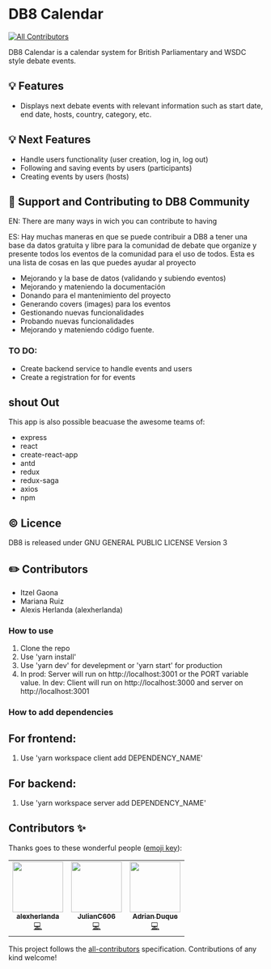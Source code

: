 # DB8 Calendar
<!-- ALL-CONTRIBUTORS-BADGE:START - Do not remove or modify this section -->
[![All Contributors](https://img.shields.io/badge/all_contributors-1-orange.svg?style=flat-square)](#contributors-)
<!-- ALL-CONTRIBUTORS-BADGE:END -->

DB8 Calendar is a calendar system for British Parliamentary and WSDC style debate events.

## 💡 Features

- Displays next debate events with relevant information such as start date, end date, hosts, country, category, etc.

## 💡 Next Features

- Handle users functionality (user creation, log in, log out)
- Following and saving events by users (participants)
- Creating events by users (hosts)

## 💪 Support and Contributing to DB8 Community

EN: There are many ways in wich you can contribute to having

ES: Hay muchas maneras en que se puede contribuir a DB8 a tener una base da datos gratuita y libre para la comunidad de debate que organize y presente todos los eventos de la comunidad para el uso de todos. Esta es una lista de cosas en las que puedes ayudar al proyecto

- Mejorando y la base de datos (validando y subiendo eventos)
- Mejorando y mateniendo la documentación
- Donando para el mantenimiento del proyecto
- Generando covers (images) para los eventos
- Gestionando nuevas funcionalidades
- Probando nuevas funcionalidades
- Mejorando y mateniendo código fuente.

### TO DO:

- Create backend service to handle events and users
- Create a registration for for events

## shout Out

This app is also possible beacuase the awesome teams of:

- express
- react
- create-react-app
- antd
- redux
- redux-saga
- axios
- npm

## ©️ Licence

DB8 is released under GNU GENERAL PUBLIC LICENSE Version 3

## ✏️ Contributors

- Itzel Gaona
- Mariana Ruiz
- Alexis Herlanda (alexherlanda)

### How to use

1. Clone the repo
2. Use 'yarn install'
3. Use 'yarn dev' for develepment or 'yarn start' for production
4. In prod: Server will run on http://localhost:3001 or the PORT variable value. In dev: Client will run on http://localhost:3000 and server on http://localhost:3001

### How to add dependencies

## For frontend:

1. Use 'yarn workspace client add DEPENDENCY_NAME'

## For backend:

1. Use 'yarn workspace server add DEPENDENCY_NAME'

## Contributors ✨

Thanks goes to these wonderful people ([emoji key](https://allcontributors.org/docs/en/emoji-key)):

<!-- ALL-CONTRIBUTORS-LIST:START - Do not remove or modify this section -->
<!-- prettier-ignore-start -->
<!-- markdownlint-disable -->
<table>
  <tr>
    <td align="center"><a href="https://github.com/alexherlanda"><img src="https://avatars0.githubusercontent.com/u/43116659?v=4" width="100px;" alt=""/><br /><sub><b>alexherlanda</b></sub></a><br /><a href="https://github.com/alexherlanda/db8-events/commits?author=alexherlanda" title="Code">💻</a></td>
    <td align="center"><a href="https://github.com/JulianC606"><img src="https://avatars3.githubusercontent.com/u/51425345?v=4" width="100px;" alt=""/><br /><sub><b>JulianC606</b></sub></a><br /><a href="https://github.com/alexherlanda/db8-events/commits?author=JulianC606" title="Code">💻</a></td>
    <td align="center"><a href="https://github.com/adrianoduque97"><img src="https://avatars1.githubusercontent.com/u/47148409?v=4" width="100px;" alt=""/><br /><sub><b>Adrian Duque</b></sub></a><br /><a href="https://github.com/alexherlanda/db8-events/commits?author=adrianoduque97" title="Code">💻</a></td>
  </tr>
</table>

<!-- markdownlint-enable -->
<!-- prettier-ignore-end -->
<!-- ALL-CONTRIBUTORS-LIST:END -->

This project follows the [all-contributors](https://github.com/all-contributors/all-contributors) specification. Contributions of any kind welcome!